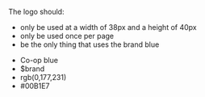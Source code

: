 <p>The logo should:</p>
<ul>
    <li>only be used at a width of 38px and a height of 40px</li>
    <li>only be used once per page</li>
    <li>be the only thing that uses the brand blue</li>
</ul>
<div class="coop-l-row coop-u-margin-th">
    <div class="coop-l-column coop-l-small-6 coop-l-medium-4">
        <div class="dm-colour__swatch dm-colour__swatch--wide coop-u-brand-bg coop-u-padding-q coop-u-margin-bh">
            <ul class="list-bare dm-colour__definition coop-u-white">
                <li class="coop-bold">Co-op blue</li>
                <li>$brand</li>
                <li>rgb(0,177,231)</li>
                <li>#00B1E7</li>
            </ul>
        </div>
    </div>
</div>
